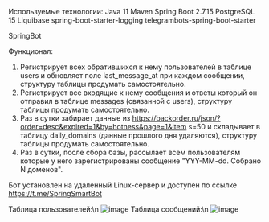 Используемые технологии:
Java 11
Maven
Spring Boot 2.7.15
PostgreSQL 15
Liquibase
spring-boot-starter-logging
telegrambots-spring-boot-starter

SpringBot

Функционал:
1. Регистрирует всех обратившихся к нему пользователей в таблице users
и обновляет поле last_message_at при каждом сообщении, структуру
таблицы продумать самостоятельно.
2. Регистрирует все входящие к нему сообщения и ответы который он
отправил в таблице messages (связанной с users), структуру таблицы
продумать самостоятельно.
3. Раз в сутки забирает данные из
https://backorder.ru/json/?order=desc&expired=1&by=hotness&page=1&item
s=50 и складывает в таблицу daily_domains (данные прошлого дня
удаляются), структуру таблицы продумать самостоятельно.
4. Раз в сутки, после сбора базы, рассылает всем пользователям которые у
него зарегистрированы сообщение "YYY-MM-dd. Собрано N доменов".

Бот установлен на удаленный Linux-сервер и доступен по ссылке https://t.me/SpringSmartBot

Таблица пользователей:\n
![image](https://github.com/PetrKalash/telegram-bot/assets/100221510/0ee7dc08-890f-4054-b5f0-8525bfec60fd)
Таблица сообщений:\n
![image](https://github.com/PetrKalash/telegram-bot/assets/100221510/e887e079-7619-44b5-827d-4ed67128e5de)
